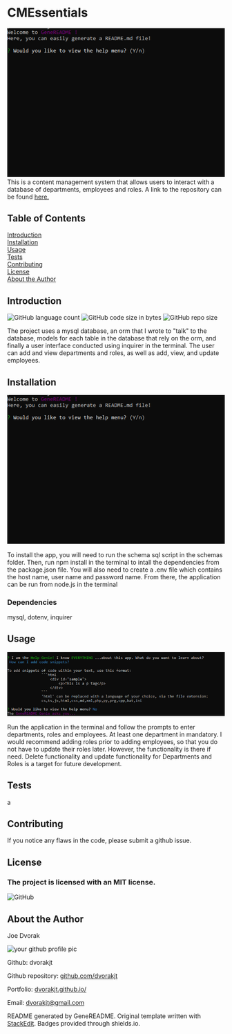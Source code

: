 # CMEssentials
![Screenshot of CMEssentials by dvorakjt](./assets/screenshots/screen-1.png)
This is a content management system that allows users to interact with a database of departments, employees and roles. A link to the repository can be found [here.](https://github.com/dvorakjt/CMEssentials)
## Table of Contents

[Introduction](#introduction)  
[Installation](#installation)  
[Usage](#usage)  
[Tests](#tests)  
[Contributing](#contributing)  
[License](#license)  
[About the Author](#about-the-author)  

## Introduction

![GitHub language count](https://img.shields.io/github/languages/count/dvorakjt/CMEssentials) ![GitHub code size in bytes](https://img.shields.io/github/languages/code-size/dvorakjt/CMEssentials) ![GitHub repo size](https://img.shields.io/github/repo-size/dvorakjt/CMEssentials)

The project uses a mysql database, an orm that I wrote to "talk" to the database, models for each table in the database that rely on the orm, and finally a user interface conducted using inquirer in the terminal. The user can add and view departments and roles, as well as add, view, and update employees.

## Installation
![Installation Image ](./assets/screenshots/screen-1.png)

To install the app, you will need to run the schema sql script in the schemas folder. Then, run npm install in the terminal to intall the dependencies from the package.json file. You will also need to create a .env file which contains the host name, user name and password name. From there, the application can be run from node.js in the terminal

### Dependencies

mysql, dotenv, inquirer

## Usage
![Usage Image](./assets/screenshots/screen-3.png)

Run the application in the terminal and follow the prompts to enter departments, roles and employees. At least one department in mandatory. I would recommend adding roles prior to adding employees, so that you do not have to update their roles later. However, the functionality is there if need. Delete functionality and update functionality for Departments and Roles is a target for future development.

## Tests

a

## Contributing

If you notice any flaws in the code, please submit a github issue. 

## License
### The project is licensed with an MIT license.

![GitHub](https://img.shields.io/github/license/dvorakjt/CMEssentials)


## About the Author

Joe Dvorak

![your github profile pic](https://avatars3.githubusercontent.com/u/61166366?v=4)

Github: dvorakjt

Github repository: [github.com/dvorakjt](https://github.com/dvorakjt/)

Portfolio: [dvorakjt.github.io/](https://userName.github.io/)

Email: dvorakjt@gmail.com

README generated by GeneREADME. Original template written with [StackEdit](https://stackedit.io/). Badges provided through shields.io.
